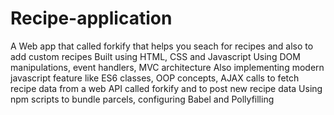 # Recipe-application
A Web app that called forkify that helps you seach for recipes and also to add custom recipes
Built using HTML, CSS and Javascript
Using DOM manipulations, event handlers, MVC architecture
Also implementing modern javascript feature like ES6 classes, OOP concepts, AJAX calls to fetch recipe data from a web API called forkify and to post new recipe data
Using npm scripts to bundle parcels, configuring Babel and Pollyfilling
